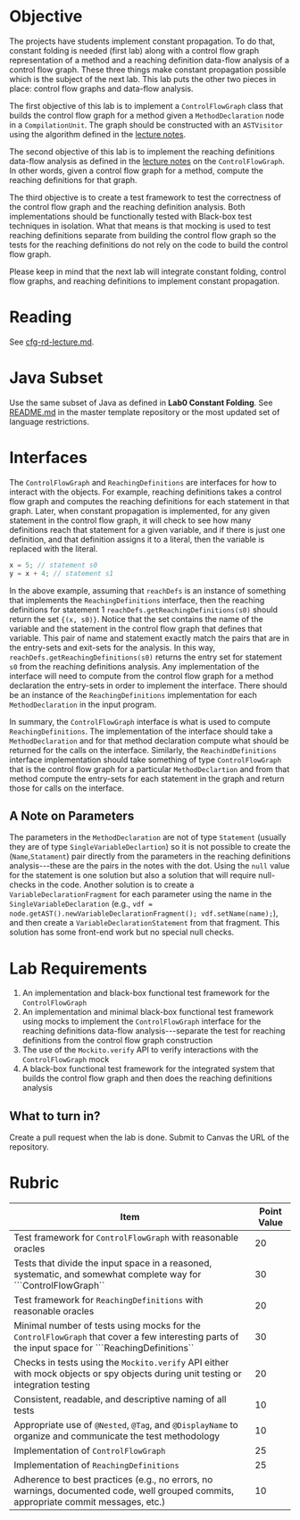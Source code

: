 # Objective

The projects have students implement constant propagation. To do that, constant folding is needed (first lab) along with a control flow graph representation of a method and a reaching definition data-flow analysis of a control flow graph. These three things make constant propagation possible which is the subject of the next lab.  This lab puts the other two pieces in place: control flow graphs and data-flow analysis.

The first objective of this lab is to implement a `ControlFlowGraph` class that builds the control flow graph for a method given a `MethodDeclaration` node in a `CompilationUnit`. The graph should be constructed with an `ASTVisitor` using the algorithm defined in the [lecture notes](https://bitbucket.org/byucs329/byu-cs-329-lecture-notes/src/master/cfg-rd-lecture.md). 

The second objective of this lab is to implement the reaching definitions data-flow analysis as defined in the [lecture notes](https://bitbucket.org/byucs329/byu-cs-329-lecture-notes/src/master/cfg-rd-lecture.md) on the `ControlFlowGraph`. In other words, given a control flow graph for a method, compute the reaching definitions for that graph.

The third objective is to create a test framework to test the correctness of the control flow graph and the reaching definition analysis. Both implementations should be functionally tested with Black-box test techniques in isolation. What that means is that mocking is used to test reaching definitions separate from building the control flow graph so the tests for the reaching definitions do not rely on the code to build the control flow graph. 

Please keep in mind that the next lab will integrate constant folding, control flow graphs, and reaching definitions to implement constant propagation.  

# Reading

See [cfg-rd-lecture.md](https://bitbucket.org/byucs329/byu-cs-329-lecture-notes/src/master/cfg-rd-lecture.md).

# Java Subset

Use the same subset of Java as defined in **Lab0 Constant Folding**. See [README.md](https://github.com/byu-cs329/lab0-constant-folding) in the master template repository or the most updated set of language restrictions.

# Interfaces

The `ControlFlowGraph` and `ReachingDefinitions` are interfaces for how to interact with the objects. For example, reaching definitions takes a control flow graph and computes the reaching definitions for each statement in that graph. Later, when constant propagation is implemented, for any given statement in the control flow graph, it will check to see how many definitions reach that statement for a given variable, and if there is just one definition, and that definition assigns it to a literal, then the variable is replaced with the literal.

```java
x = 5; // statement s0
y = x + 4; // statement s1
```

In the above example, assuming that ```reachDefs``` is an instance of something that implements the ```ReachingDefinitions``` interface, then the reaching definitions for statement 1 ```reachDefs.getReachingDefinitions(s0)``` should return the set ```{(x, s0)}```. Notice that the set contains the name of the variable and the statement in the control flow graph that defines that variable. This pair of name and statement exactly match the pairs that are in the entry-sets and exit-sets for the analysis. In this way, ```reachDefs.getReachingDefinitions(s0)``` returns the entry set for statement ```s0``` from the reaching definitions analysis. Any implementation of the interface will need to compute from the control flow graph for a method declaration the entry-sets in order to implement the interface. There should be an instance of the ```ReachingDefinitions``` implementation for each ```MethodDeclaration``` in the input program.

In summary, the ```ControlFlowGraph``` interface is what is used to compute ```ReachingDefinitions```. The implementation of the interface should take a ```MethodDeclaration``` and for that method declaration compute what should be returned for the calls on the interface. Similarly, the ```ReachindDefinitions``` interface implementation should take something of type ```ControlFlowGraph``` that is the control flow graph for a particular ```MethodDeclartion``` and from that method compute the entry-sets for each statement in the graph and return those for calls on the interface.

## A Note on Parameters

The parameters in the ```MethodDeclaration``` are not of type ```Statement```  (usually they are of type  ```SingleVariableDeclartion```) so it is not possible to create the (```Name```,```Statament```) pair directly from the parameters in the reaching definitions analysis---these are the pairs in the notes with the dot. Using the ```null``` value for the statement is one solution but also a solution that will require null-checks in the code. Another solution is to create a ```VariableDeclarationFragment``` for each parameter using the name in the ```SingleVariableDeclaration``` (e.g., ```vdf = node.getAST().newVariableDeclarationFragment(); vdf.setName(name);```), and then create a ```VariableDeclarationStatement``` from that fragment. This solution has some front-end work but no special null checks.

# Lab Requirements

  1. An implementation and black-box functional test framework for the `ControlFlowGraph` 
  2. An implementation and minimal black-box functional test framework using mocks to implement the `ControlFlowGraph` interface for the reaching definitions data-flow analysis---separate the test for reaching definitions from the control flow graph construction
  3. The use of the ```Mockito.verify``` API to verify interactions with the ```ControlFlowGraph``` mock
  4. A black-box functional test framework for the integrated system that builds the control flow graph and then does the reaching definitions analysis

## What to turn in?

Create a pull request when the lab is done. Submit to Canvas the URL of the repository.

# Rubric

| Item | Point Value |
| ------- | ----------- |
| Test framework for ```ControlFlowGraph``` with reasonable oracles | 20 |
| Tests that divide the input space in a reasoned, systematic, and somewhat complete way for ```ControlFlowGraph``| 30 |
| Test framework for ```ReachingDefinitions``` with reasonable oracles | 20 |
| Minimal number of tests using mocks for the ```ControlFlowGraph``` that cover a few interesting parts of the input space for ```ReachingDefinitions``| 30 |
| Checks in tests using the ```Mockito.verify``` API either with mock objects or spy objects during unit testing or integration testing | 20 |
| Consistent, readable, and descriptive naming of all tests | 10 |
| Appropriate use of `@Nested`, `@Tag`, and `@DisplayName` to organize and communicate the test methodology | 10 | | 
| Implementation of ```ControlFlowGraph``` | 25 |
| Implementation of ```ReachingDefinitions``` | 25 |
| Adherence to best practices (e.g., no errors, no warnings, documented code, well grouped commits, appropriate commit messages, etc.) | 10 | |
